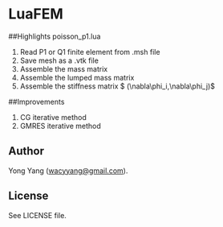 # LuaFEM

##Highlights
poisson_p1.lua

 1. Read P1 or Q1 finite element from .msh file
 2. Save mesh as a .vtk file
 3. Assemble the mass matrix
 4. Assemble the lumped mass matrix
 5. Assemble the stiffness matrix $ (\nabla\phi_i,\nabla\phi_j)$
 
##Improvements
 1. CG iterative method
 2. GMRES iterative method

## Author

Yong Yang (wacyyang@gmail.com).

## License

See LICENSE file.

